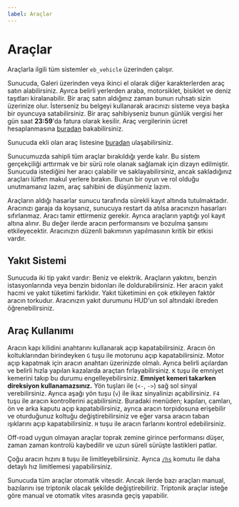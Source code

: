 ```yaml
---
label: Araçlar
---
```


# Araçlar

Araçlarla ilgili tüm sistemler `eb_vehicle` üzerinden çalışır.

Sunucuda, Galeri üzerinden veya ikinci el olarak diğer karakterlerden araç satın alabilirsiniz. Ayırca belirli yerlerden araba, motorsiklet, bisiklet ve deniz taşıtları kiralanabilir. Bir araç satın aldığınız zaman bunun ruhsatı sizin üzerinize olur. İsterseniz bu belgeyi kullanarak aracınızı sisteme veya başka bir oyuncuya satabilirsiniz. Bir araç sahibiyseniz bunun günlük vergisi her gün saat **23:59**'da fatura olarak kesilir. Araç vergilerinin ücret hesaplanmasına [buradan](/guide/vehicle-tax.md) bakabilirsiniz.

Sunucuda ekli olan araç listesine [buradan](/guide/vehicle-list.md) ulaşabilirsiniz.

Sunucumuzda sahipli tüm araçlar bırakıldığı yerde kalır. Bu sistem gerçekçiliği arttırmak ve bir sürü role olanak sağlamak için dizayn edilmiştir. Sunucuda istediğini her aracı çalabilir ve saklayabilirsiniz, ancak sakladığınız araçları lütfen makul yerlere bırakın. Bunun bir oyun ve rol olduğu unutmamanız lazım, araç sahibini de düşünmeniz lazım.

Araçların aldığı hasarlar sunucu tarafında sürekli kayıt altında tutulmaktadır. Aracınızı garaja da koysanız, sunucuya restart da atılsa aracınızın hasarları sıfırlanmaz. Aracı tamir ettirmeniz gerekir. Ayrıca araçların yaptığı yol kayıt altına alınır. Bu değer ilerde aracın performansını ve bozulma şansını etkileyecektir. Aracınızın düzenli bakımının yapılmasının kritik bir etkisi vardır.

## Yakıt Sistemi

Sunucuda iki tip yakıt vardır: Beniz ve elektrik. Araçların yakıtını, benzin istasyonlarında veya benzin bidonları ile doldurabilirsiniz. Her aracın yakıt hacmi ve yakıt tüketimi farklıdır. Yakıt tüketimini en çok etkileyen faktör aracın torkudur. Aracınızın yakıt durumunu HUD'un sol altındaki ibreden öğrenebilirsiniz.

## Araç Kullanımı

Aracın kapı kilidini anahtarını kullanarak açıp kapatabilirsiniz. Aracın ön koltuklarından birindeyken `G` tuşu ile motorunu açıp kapatabilirsiniz. Motor açıp kapatmak için aracın anahtarı üzerinizde olmalı. Ayrıca belirli açılardan ve belirli hızla yapılan kazalarda araçtan fırlayabilirsiniz. `K` tuşu ile emniyet kemerini takıp bu durumu engelleyebilirsiniz. **Emniyet kemeri takarken direksiyon kullanamazsınız.** Yön tuşları ile (`<-`, `->`) sağ sol sinyal verebilirsiniz. Ayrıca aşağı yön tuşu (`v`) ile ikaz sinyalinizı açabilirsiniz. `F4` tuşu ile aracın kontrollerini açabilirsiniz. Buradaki menüden; kapıları, camları, ön ve arka kaputu açıp kapatabilirsiniz, ayrıca aracın torpidosuna erişebilir ve oturduğunuz koltuğu değiştirebilirsiniz ve eğer varsa aracın taban ışıklarını açıp kapatabilirsiniz. `H` tuşu ile aracın farlarını kontrol edebilirsiniz.

Off-road uygun olmayan araçlar toprak zemine girince performansı düşer, zaman zaman kontrolü kaybedilir ve uzun süreli sürüşte lastikleri patlar.

Çoğu aracın hızını `B` tuşu ile limitleyebilirsiniz. Ayrıca [`/hs`](/commands/vehicle/hs.md) komutu ile daha detaylı hız limitlemesi yapabilirsiniz.

Sunucuda tüm araçlar otomatik vitesdir. Ancak ilerde bazı araçları manual, bazılarını ise triptonik olacak şekilde değiştirebiliriz. Triptonik araçlar isteğe göre manual ve otomatik vites arasında geçiş yapabilir.
